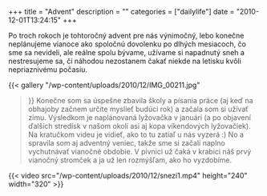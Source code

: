 +++
title = "Advent"
description = ""
categories = ["dailylife"]
date = "2010-12-01T13:24:15"
+++

Po troch rokoch je tohtoročný advent pre nás výnimočný, lebo konečne neplánujeme vianoce ako
spoločnú dovolenku po dlhých mesiacoch, čo sme sa nevideli, ale reálne spolu bývame, užívame si
napadnutý sneh a nestresujeme sa, či náhodou nezostanem čakať niekde na letisku kvôli nepriaznivému
počasiu.

{{< gallery
    "/wp-content/uploads/2010/12/IMG_00211.jpg"
>}}
Konečne som sa úspešne zbavila školy a písania práce (aj keď na obhajoby začnem určite myslieť
budúci rok) a začala som si užívať zimu. Výsledkom je naplánovaná lyžovačka v januári (a po
objavení ďalších stredísk v našom okolí asi aj kopa víkendových lyžovačiek). Na kratučkom videu je
vidieť, ako to tu zatiaľ u nás vyzerá :) No a spravila som aj adventný veniec, takže sme si začali
naplno vychutnávať vianočné obdobie. V pivnici už čaká v krabici náš prvý vianočný stromček a ja už
len rozmýšľam, ako ho vyzdobíme.


{{< video src="/wp-content/uploads/2010/12/snezi1.mp4" height="240" width="320" >}}

